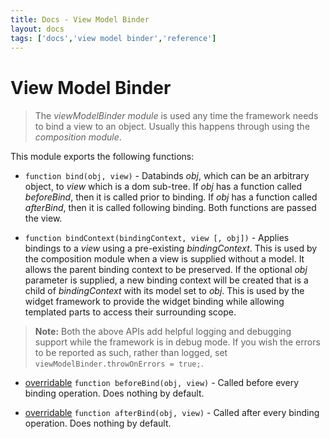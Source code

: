 ```yaml
---
title: Docs - View Model Binder
layout: docs
tags: ['docs','view model binder','reference']
---
```

# View Model Binder
####

> The _viewModelBinder module_ is used any time the framework needs to bind a view to an object. Usually this happens through using the _composition module_.

This module exports the following functions:

* `function bind(obj, view)` - Databinds _obj_, which can be an arbitrary object, to _view_ which is a dom sub-tree. If _obj_ has a function called _beforeBind_, then it is called prior to binding. If _obj_ has a function called _afterBind_, then it is called following binding. Both functions are passed the view.

* `function bindContext(bindingContext, view [, obj])` - Applies bindings to a _view_ using a pre-existing _bindingContext_. This is used by the composition module when a view is supplied without a model. It allows the parent binding context to be preserved. If the optional _obj_ parameter is supplied, a new binding context will be created that is a child of _bindingContext_ with its model set to _obj_. This is used by the widget framework to provide the widget binding while allowing templated parts to access their surrounding scope.

> **Note:** Both the above APIs add helpful logging and debugging support while the framework is in debug mode.
If you wish the errors to be reported as such, rather than logged, set `viewModelBinder.throwOnErrors = true;`.

* [overridable](Overridable.html.md) `function beforeBind(obj, view)` - Called before every binding operation. Does nothing by default.

* [overridable](Overridable.html.md) `function afterBind(obj, view)` - Called after every binding operation. Does nothing by default.
